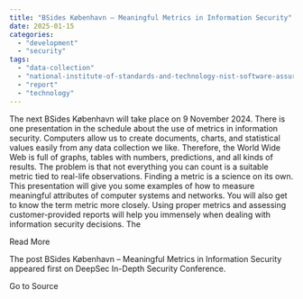 ```yaml
---
title: "BSides København – Meaningful Metrics in Information Security"
date: 2025-01-15
categories: 
  - "development"
  - "security"
tags: 
  - "data-collection"
  - "national-institute-of-standards-and-technology-nist-software-assurance-metrics"
  - "report"
  - "technology"
---
```


The next BSides København will take place on 9 November 2024. There is one presentation in the schedule about the use of metrics in information security. Computers allow us to create documents, charts, and statistical values easily from any data collection we like. Therefore, the World Wide Web is full of graphs, tables with numbers, predictions, and all kinds of results. The problem is that not everything you can count is a suitable metric tied to real-life observations. Finding a metric is a science on its own. This presentation will give you some examples of how to measure meaningful attributes of computer systems and networks. You will also get to know the term metric more closely. Using proper metrics and assessing customer-provided reports will help you immensely when dealing with information security decisions. The

Read More

The post BSides København – Meaningful Metrics in Information Security appeared first on DeepSec In-Depth Security Conference.

Go to Source
